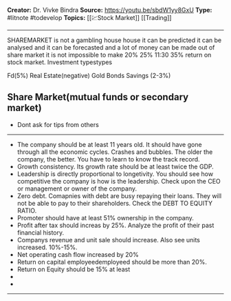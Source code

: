 **Creator:** Dr. Vivke Bindra
**Source:** https://youtu.be/sbdW1yy8GxU
**Type:** #litnote #todevelop 
**Topics:** [[💹Stock Market]] [[Trading]] 

---




SHAREMARKET is not a gambling house house it can be predicted it can be analysed and it can be forecasted and a lot of money can be made out of share market it is not impossible to make 20% 25% 11:30 35% return on stock market.
Investment typestypes

Fd(5%)
Real Estate(negative)
Gold Bonds
Savings (2-3%)

Share Market(mutual funds or secondary market)
----

- Dont ask for tips from others

---
- The company should be at least 11 years old. It should have gone through all the economic cycles. Crashes and bubbles. The older the company, the better. You have to learn to know the track record.
- Growth consistency. Its growth rate should be at least twice the GDP. 
- Leadership is directly proportional to longetivity. You should see how competitive the company is how is the leadership. Check upon the CEO or management or owner of the company.
- Zero debt. Comapnies with debt are busy repaying their loans. They will not be able to pay to their shareholders. Check the DEBT TO EQUITY RATIO.
- Promoter should have at least 51% ownership in the company.
- Profit after tax should increas by 25%. Analyze the profit of their past financial history.
- Companys revenue and unit sale should increase. Also see units increased. 10%-15%.
- Net operating cash flow increased by 20%
- Return on capital employeedemployeed should be more than 20%.
- Return on Equity should be 15% at least
- 
- 

---
